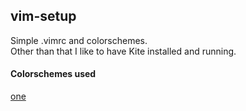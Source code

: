 vim-setup
-------------------

Simple .vimrc and colorschemes.<br>
Other than that I like to have Kite installed and running. 

#### Colorschemes used 

[one](https://github.com/rakr/vim-one)<br>
